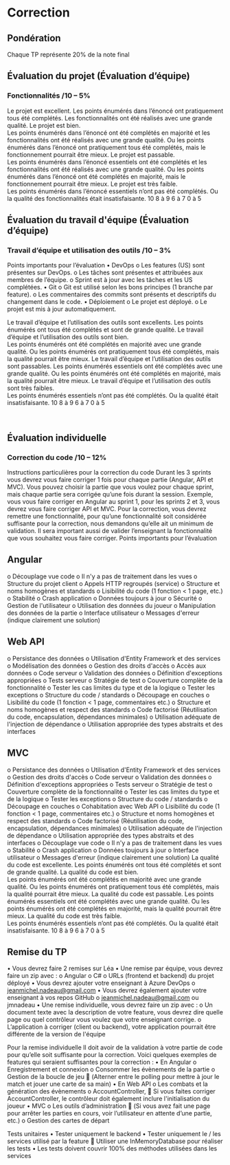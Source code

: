 # Correction

## Pondération
Chaque TP représente 20% de la note final

## Évaluation du projet (Évaluation d’équipe)
### Fonctionnalités /10 – 5%
Le projet est excellent.
Les points énumérés dans l’énoncé ont pratiquement tous été complétés.
Les fonctionnalités ont été réalisés avec une grande qualité.	Le projet est bien.  
Les points énumérés dans l’énoncé ont été complétés en majorité et les fonctionnalités ont été réalisés avec une grande qualité.
Ou les points énumérés dans l’énoncé ont pratiquement tous été complétés, mais le fonctionnement pourrait être mieux.	Le projet est passable.  
Les points énumérés dans l’énoncé essentiels ont été complétés et les fonctionnalités ont été réalisés avec une grande qualité.
Ou les points énumérés dans l’énoncé ont été complétés en majorité, mais le fonctionnement pourrait être mieux.	Le projet est très faible.  
Les points énumérés dans l’énoncé essentiels n’ont pas été complétés.
Ou la qualité des fonctionnalités était insatisfaisante.
10 	8 à 9 	6 à 7 	0 à 5 

## Évaluation du travail d'équipe (Évaluation d’équipe)
### Travail d’équipe et utilisation des outils /10 – 3%
Points importants pour l’évaluation
•	DevOps
o	Les features (US) sont présentes sur DevOps.
o	Les tâches sont présentes et attribuées aux membres de l’équipe.
o	Sprint est à jour avec les tâches et les US complétées.
•	Git
o	Git est utilisé selon les bons principes (1 branche par feature).
o	Les commentaires des commits sont présents et descriptifs du changement dans le code.
•	Déploiement
o	Le projet est déployé.
o	Le projet est mis à jour automatiquement.

Le travail d’équipe et l’utilisation des outils sont excellents.
Les points énumérés ont tous été complétés et sont de grande qualité.	Le travail d’équipe et l’utilisation des outils sont bien.  
Les points énumérés ont été complétés en majorité avec une grande qualité.
Ou les points énumérés ont pratiquement tous été complétés, mais la qualité pourrait être mieux.	 Le travail d’équipe et l’utilisation des outils sont passables.
Les points énumérés essentiels ont été complétés avec une grande qualité.
Ou les points énumérés ont été complétés en majorité, mais la qualité pourrait être mieux.	Le travail d’équipe et l’utilisation des outils sont très faibles.  
Les points énumérés essentiels n’ont pas été complétés.
Ou la qualité était insatisfaisante.
10 	8 à 9 	6 à 7 	0 à 5 

 
## Évaluation individuelle
### Correction du code /10 – 12%
Instructions particulières pour la correction du code
Durant les 3 sprints vous devrez vous faire corriger 1 fois pour chaque partie (Angular, API et MVC). Vous pouvez choisir la partie que vous voulez pour chaque sprint, mais chaque partie sera corrigée qu’une fois durant la session.
Exemple, vous vous faire corriger en Angular au sprint 1, pour les sprints 2 et 3, vous devrez vous faire corriger API et MVC.
Pour la correction, vous devrez remettre une fonctionnalité, pour qu’une fonctionnalité soit considérée suffisante pour la correction, nous demandons qu’elle ait un minimum de validation. Il sera important aussi de valider l’enseignant la fonctionnalité que vous souhaitez vous faire corriger.
Points importants pour l’évaluation

## Angular
o	Découplage vue code
o	Il n'y a pas de traitement dans les vues
o	Structure du projet client
o	Appels HTTP regroupés (service)
o	Structure et noms homogènes et standards
o	Lisibilité du code (1 fonction < 1 page, etc.)
o	Stabilité
o	Crash application
o	Données toujours à jour
o	Sécurité
o	Gestion de l'utilisateur
o	Utilisation des données du joueur
o	Manipulation des données de la partie
o	Interface utilisateur
o	Messages d'erreur (indique clairement une solution)
## Web API
o	Persistance des données
o	Utilisation d'Entity Framework et des services
o	Modélisation des données
o	Gestion des droits d'accès
o	Accès aux données
o	Code serveur
o	Validation des données
o	Définition d'exceptions appropriées
o	Tests serveur
o	Stratégie de test
o	Couverture complète de la fonctionnalité
o	Tester les cas limites du type et de la logique
o	Tester les exceptions
o	Structure du code / standards
o	Découpage en couches
o	Lisibilité du code (1 fonction < 1 page, commentaires etc.)
o	Structure et noms homogènes et respect des standards
o	Code factorisé (Réutilisation du code, encapsulation, dépendances minimales)
o	Utilisation adéquate de l'injection de dépendance
o	Utilisation appropriée des types abstraits et des interfaces
## MVC
o	Persistance des données
o	Utilisation d'Entity Framework et des services
o	Gestion des droits d'accès
o	Code serveur
o	Validation des données
o	Définition d'exceptions appropriées
o	Tests serveur
o	Stratégie de test
o	Couverture complète de la fonctionnalité
o	Tester les cas limites du type et de la logique
o	Tester les exceptions
o	Structure du code / standards
o	Découpage en couches
o	Cohabitation avec Web API
o	Lisibilité du code (1 fonction < 1 page, commentaires etc.)
o	Structure et noms homogènes et respect des standards
o	Code factorisé (Réutilisation du code, encapsulation, dépendances minimales)
o	Utilisation adéquate de l'injection de dépendance
o	Utilisation appropriée des types abstraits et des interfaces
o	Découplage vue code
o	Il n'y a pas de traitement dans les vues
o	Stabilité
o	Crash application
o	Données toujours à jour
o	Interface utilisateur
o	Messages d'erreur (indique clairement une solution)
La qualité du code est excellente.
Les points énumérés ont tous été complétés et sont de grande qualité.	La qualité du code est bien.  
Les points énumérés ont été complétés en majorité avec une grande qualité.
Ou les points énumérés ont pratiquement tous été complétés, mais la qualité pourrait être mieux.	La qualité du code est passable.
Les points énumérés essentiels ont été complétés avec une grande qualité.
Ou les points énumérés ont été complétés en majorité, mais la qualité pourrait être mieux.	La qualité du code est très faible.  
Les points énumérés essentiels n’ont pas été complétés.
Ou la qualité était insatisfaisante.
10 	8 à 9 	6 à 7 	0 à 5 


## Remise du TP
•	Vous devrez faire 2 remises sur Léa
•	Une remise par équipe, vous devrez faire un zip avec :
o	Angular
o	C#
o	URLs (frontend et backend) du projet déployé
•	Vous devrez ajouter votre enseignant à Azure DevOps
o	jeanmichel.nadeau@gmail.com
•	Vous devrez également ajouter votre enseignant à vos repos GitHub
o	jeanmichel.nadeau@gmail.com ou jmnadeau
•	Une remise individuelle, vous devrez faire un zip avec :
o	Un document texte avec la description de votre feature, vous devrez dire quelle page ou quel contrôleur vous voulez que votre enseignant corrige.
o	L’application à corriger (client ou backend), votre application pourrait être différente de la version de l'équipe

Pour la remise individuelle
Il doit avoir de la validation à votre partie de code pour qu’elle soit suffisante pour la correction.
Voici quelques exemples de features qui seraient suffisantes pour la correction :
•	En Angular
o	Enregistrement et connexion
o	Consommer les évènements de la partie
o	Gestion de la boucle de jeu
	 (Alterner entre le polling pour mettre à jour le match et jouer une carte de sa main)
•	En Web API
o	Les combats et la génération des évènements
o	AccountController, 
	Si vous faites corriger AccountController, le contrôleur doit également inclure l'initialisation du joueur
•	MVC
o	Les outils d’administration
	(Si vous avez fait une page pour arrêter les parties en cours, voir l’utilisateur en attente d’une partie, etc.)
o	Gestion des cartes de départ

Tests unitaires
•	Tester uniquement le backend
•	Tester uniquement le / les services utilisé par la feature
	Utiliser une InMemoryDatabase pour réaliser les tests
•	Les tests doivent couvrir 100% des méthodes utilisées dans les services
